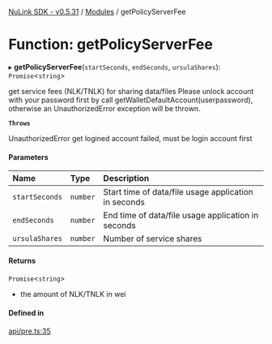 [NuLink SDK - v0.5.31](../README.md) / [Modules](../modules.md) / getPolicyServerFee

# Function: getPolicyServerFee

▸ **getPolicyServerFee**(`startSeconds`, `endSeconds`, `ursulaShares`): `Promise`<`string`\>

get service fees (NLK/TNLK) for sharing data/files
Please unlock account with your password first by call getWalletDefaultAccount(userpassword), otherwise an UnauthorizedError exception will be thrown.

**`Throws`**

UnauthorizedError get logined account failed, must be login account first

#### Parameters

| Name | Type | Description |
| :------ | :------ | :------ |
| `startSeconds` | `number` | Start time of data/file usage application in seconds |
| `endSeconds` | `number` | End time of data/file usage application in seconds |
| `ursulaShares` | `number` | Number of service shares |

#### Returns

`Promise`<`string`\>

- the amount of NLK/TNLK in wei

#### Defined in

[api/pre.ts:35](https://github.com/NuLink-network/nulink-sdk/blob/f3f9a8b/src/api/pre.ts#L35)
